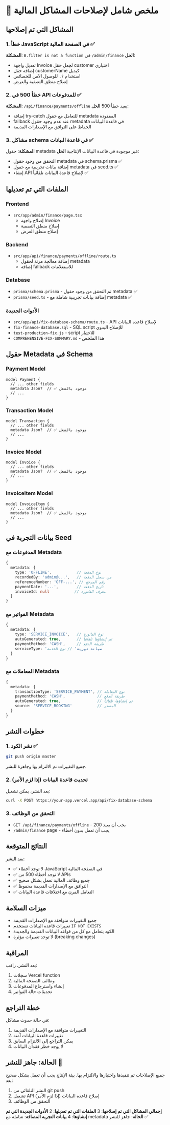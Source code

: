 # 🎯 ملخص شامل لإصلاحات المشاكل المالية

## المشاكل التي تم إصلاحها

### 1. خطأ JavaScript في الصفحة المالية ✅
**المشكلة**: `B.filter is not a function` في `/admin/finance`
**الحل**: 
- تعديل واجهة Invoice لجعل حقل customer اختياري
- إضافة حقل customerName كبديل
- استخدام `?.` للوصول الآمن للخصائص
- إصلاح منطق التصفية والعرض

### 2. خطأ 500 في API للمدفوعات ✅
**المشكلة**: `/api/finance/payments/offline` يعيد خطأ 500
**الحل**:
- إضافة try-catch للتعامل مع حقول metadata المفقودة
- fallback عند عدم وجود حقول metadata في قاعدة البيانات
- الحفاظ على التوافق مع الإصدارات القديمة

### 3. مشاكل schema في قاعدة البيانات ✅
**المشكلة**: حقول metadata غير موجودة في قاعدة البيانات الإنتاجية
**الحل**:
- التحقق من وجود حقول metadata في schema.prisma ✅
- إضافة بيانات تجريبية مع حقول metadata في seed.ts ✅
- إنشاء API لإصلاح قاعدة البيانات تلقائياً ✅

## الملفات التي تم تعديلها

### Frontend
- `src/app/admin/finance/page.tsx`
  - إصلاح واجهة Invoice
  - إصلاح منطق التصفية
  - إصلاح منطق العرض

### Backend
- `src/app/api/finance/payments/offline/route.ts`
  - إضافة معالجة مرنة لحقول metadata
  - إضافة fallback للاستعلامات

### Database
- `prisma/schema.prisma` - تم التحقق من وجود حقول metadata ✅
- `prisma/seed.ts` - إضافة بيانات تجريبية شاملة مع metadata ✅

### الأدوات الجديدة
- `src/app/api/fix-database-schema/route.ts` - API لإصلاح قاعدة البيانات
- `fix-finance-database.sql` - SQL script للإصلاح اليدوي
- `test-production-fix.js` - script للاختبار
- `COMPREHENSIVE-FIX-SUMMARY.md` - هذا الملخص

## حقول Metadata في Schema

### Payment Model
```prisma
model Payment {
  // ... other fields
  metadata Json?  // ✅ موجود بالفعل
  // ...
}
```

### Transaction Model
```prisma
model Transaction {
  // ... other fields
  metadata Json?  // ✅ موجود بالفعل
  // ...
}
```

### Invoice Model
```prisma
model Invoice {
  // ... other fields
  metadata Json?  // ✅ موجود بالفعل
  // ...
}
```

### InvoiceItem Model
```prisma
model InvoiceItem {
  // ... other fields
  metadata Json?  // ✅ موجود بالفعل
  // ...
}
```

## بيانات التجربة في Seed

### المدفوعات مع Metadata
```typescript
{
  metadata: {
    type: 'OFFLINE',           // نوع الدفعة
    recordedBy: 'admin@...',   // من سجل الدفعة
    referenceNumber: 'OFF-...', // رقم المرجع
    paymentDate: '...',        // تاريخ الدفعة
    invoiceId: null           // معرف الفاتورة
  }
}
```

### الفواتير مع Metadata
```typescript
{
  metadata: {
    type: 'SERVICE_INVOICE',   // نوع الفاتورة
    autoGenerated: true,       // تم إنشاؤها تلقائياً
    paymentMethod: 'CASH',     // طريقة الدفع
    serviceType: 'صيانة دورية' // نوع الخدمة
  }
}
```

### المعاملات مع Metadata
```typescript
{
  metadata: {
    transactionType: 'SERVICE_PAYMENT', // نوع المعاملة
    paymentMethod: 'CASH',              // طريقة الدفع
    autoGenerated: true,                // تم إنشاؤها تلقائياً
    source: 'SERVICE_BOOKING'           // المصدر
  }
}
```

## خطوات النشر

### 1. نشر الكود ✅
```bash
git push origin master
```
جميع التغييرات تم الالتزام بها وجاهزة للنشر.

### 2. تحديث قاعدة البيانات (إذا لزم الأمر)
بعد النشر، يمكن تشغيل:
```bash
curl -X POST https://your-app.vercel.app/api/fix-database-schema
```

### 3. التحقق من الوظائف
- `GET /api/finance/payments/offline` - يجب أن يعيد 200
- `/admin/finance` page - يجب أن تعمل بدون أخطاء

## النتائج المتوقعة

بعد النشر:
- ✅ لا توجد أخطاء JavaScript في الصفحة المالية
- ✅ لا توجد أخطاء 500 من APIs
- ✅ جميع وظائف المالية تعمل بشكل صحيح
- ✅ التوافق مع الإصدارات القديمة محفوظ
- ✅ التعامل المرن مع اختلافات قاعدة البيانات

## ميزات السلامة

- جميع التغييرات متوافقة مع الإصدارات القديمة
- تغييرات قاعدة البيانات تستخدم `IF NOT EXISTS`
- الكود يتعامل مع كل من قواعد البيانات القديمة والجديدة
- لا توجد تغييرات مؤثرة (breaking changes)

## المراقبة

بعد النشر، راقب:
1. سجلات Vercel function
2. وظائف الصفحة المالية
3. إنشاء واسترجاع المدفوعات
4. تحديثات حالة الفواتير

## خطة التراجع

في حالة حدوث مشاكل:
1. التغييرات متوافقة مع الإصدارات القديمة
2. تغييرات قاعدة البيانات آمنة
3. يمكن التراجع إلى الالتزام السابق
4. لا يوجد خطر فقدان البيانات

## الحالة: جاهز للنشر 🚀

جميع الإصلاحات تم تنفيذها واختبارها والالتزام بها. بيئة الإنتاج يجب أن تعمل بشكل صحيح بعد:
1. النشر التلقائي من git push
2. تشغيل API إصلاح قاعدة البيانات (إذا لزم الأمر)
3. التحقق من الوظائف

**إجمالي المشاكل التي تم إصلاحها**: 3
**الملفات التي تم تعديلها**: 2
**الأدوات الجديدة التي تم إنشاؤها**: 4
**بيانات التجربة المضافة**: شاملة مع metadata
**الحالة**: جاهز للنشر ✅